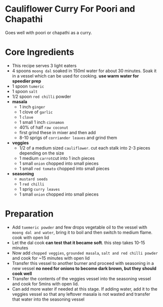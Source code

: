# Cauliflower Curry For Poori and Chapathi

Goes well with poori or chapathi as a curry.


# Core Ingredients
- This recipe serves 3 light eaters
- 4 spoons `moong dal` soaked in  150ml water for about 30 minutes. Soak it in a vessel which can be used for cooking. **use warm water for speedier prep**
- 1 spoon `tumeric`
- 1 spoon `salt`
- 1/2 spoon `red chilli` powder
- **masala**
   - 1 inch `ginger`
   - 1 clove of `garlic`
   - 1 `clove`
   - 1 small 1 inch `cinnamon`
   - 40% of half `raw coconut`
   - first grind these in mixer and then add
   - 8-10 sprigs of `corriander leaves` and grind them
- **veggies**
  - 1/2 of a medium sized `cauliflower`. cut each stalk into 2-3 pieces depending on the size
  - 1 medium `carrot`cut into 1 inch pieces
  - 1 small `onion` chopped into small pieces
  - 1 small `red tomato` chopped into small pieces
- **seasoning**
  - `mustard seeds`
  - 1 `red chilli`
  - 1 sprig `curry leaves`
  - 1 small `onion` chopped into small pieces
    
# Preparation
 - Add `tuemeric powder` and few drops vegetable oil to the vessel with `moong dal and water`, bring it to boil and then switch to medium flame. cook with open lid
 - Let the dal cook **can test that it became soft**. this step takes 10-15 minutes
 - Now add `chopped veggies`, `grounded masala`,  `salt and red chilli powder` and cook for ~15 minutes with open lid
 - Transfer this vessel to another burner and proceed with seasoning in a new vessel **no need for onions to become dark brown, but they should cook well**
 - Transfer the contents of the veggies vessel into the seasoning vessel and cook for 5mins with open lid.
 - Can add more water if needed at this stage. If adding water, add it to the veggies vessel so that any leftover masala is not wasted and transfer that water into the seasoning vessel



